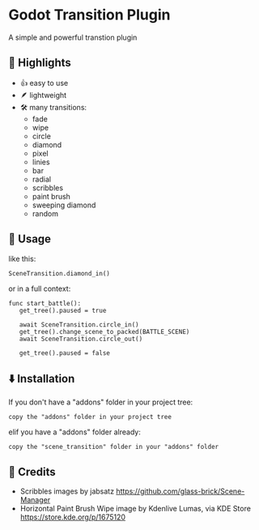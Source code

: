 # Godot Transition Plugin
 
A simple and powerful transtion plugin

## 🌟 Highlights
- 👍 easy to use
- 🪶 lightweight
- 🛠️ many transitions:
	- fade
	- wipe
	- circle
	- diamond
	- pixel
	- linies
	- bar
	- radial
	- scribbles
	- paint brush
	- sweeping diamond
   	- random


## 🚀 Usage
like this:
```
SceneTransition.diamond_in()
```

or in a full context:

 ```
func start_battle():
	get_tree().paused = true

	await SceneTransition.circle_in()
	get_tree().change_scene_to_packed(BATTLE_SCENE)
	await SceneTransition.circle_out()
	
	get_tree().paused = false
```


## ⬇️ Installation
If you don't have a "addons" folder in your project tree:

	copy the "addons" folder in your project tree
	
elif you have a "addons" folder already:

	copy the "scene_transition" folder in your "addons" folder


## 📜 Credits
- Scribbles images by jabsatz https://github.com/glass-brick/Scene-Manager
- Horizontal Paint Brush Wipe image by Kdenlive Lumas, via KDE Store https://store.kde.org/p/1675120

